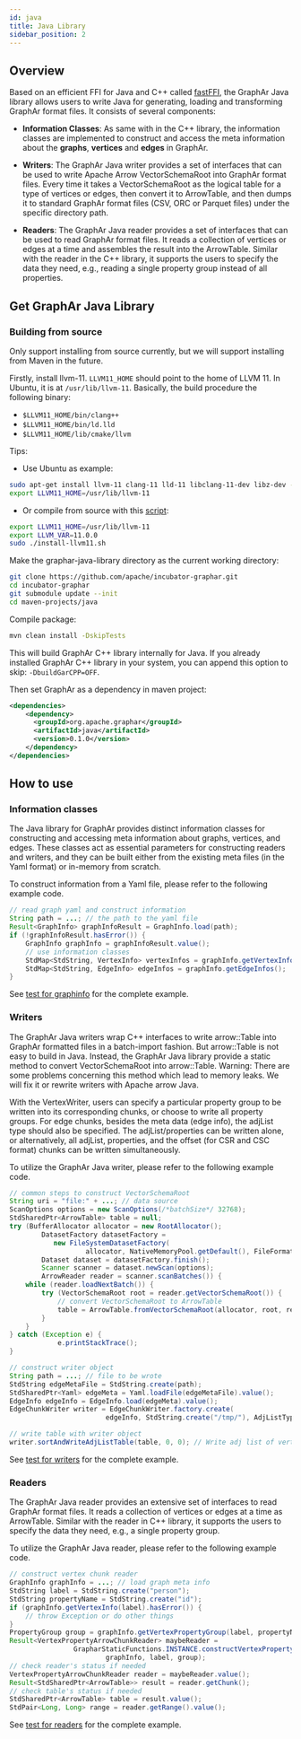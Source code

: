 ```yaml
---
id: java
title: Java Library
sidebar_position: 2
---
```


## Overview

Based on an efficient FFI for Java and C++ called
[fastFFI](https://github.com/alibaba/fastFFI), the GraphAr Java
library allows users to write Java for generating, loading and
transforming GraphAr format files. It consists of several components:

- **Information Classes**: As same with in the C++ library, the
   information classes are implemented to construct and access the meta
   information about the **graphs**, **vertices** and **edges** in
   GraphAr.

- **Writers**: The GraphAr Java writer provides a set of interfaces
   that can be used to write Apache Arrow VectorSchemaRoot into GraphAr format
   files. Every time it takes a VectorSchemaRoot as the logical table
   for a type of vertices or edges, then convert it to ArrowTable, and
   then dumps it to standard GraphAr format files (CSV, ORC or Parquet files) under
   the specific directory path.

- **Readers**: The GraphAr Java reader provides a set of interfaces
   that can be used to read GraphAr format files. It reads a collection of vertices
   or edges at a time and assembles the result into the ArrowTable.
   Similar with the reader in the C++ library, it supports the users to
   specify the data they need, e.g., reading a single property group
   instead of all properties.

## Get GraphAr Java Library

### Building from source

Only support installing from source currently, but we will support
installing from Maven in the future.

Firstly, install llvm-11. `LLVM11_HOME` should point to the home of
LLVM 11. In Ubuntu, it is at `/usr/lib/llvm-11`. Basically, the build
procedure the following binary:

- `$LLVM11_HOME/bin/clang++`
- `$LLVM11_HOME/bin/ld.lld`
- `$LLVM11_HOME/lib/cmake/llvm`

Tips:

- Use Ubuntu as example:

```bash
sudo apt-get install llvm-11 clang-11 lld-11 libclang-11-dev libz-dev -y
export LLVM11_HOME=/usr/lib/llvm-11
```

- Or compile from source with this [script](https://github.com/alibaba/fastFFI/blob/main/docker/install-llvm11.sh):

```bash
export LLVM11_HOME=/usr/lib/llvm-11
export LLVM_VAR=11.0.0
sudo ./install-llvm11.sh
```

Make the graphar-java-library directory as the current working
directory:

```bash
git clone https://github.com/apache/incubator-graphar.git
cd incubator-graphar
git submodule update --init
cd maven-projects/java
```

Compile package:

```bash
mvn clean install -DskipTests
```

This will build GraphAr C++ library internally for Java. If you already installed GraphAr C++ library in your system,
you can append this option to skip: `-DbuildGarCPP=OFF`.

Then set GraphAr as a dependency in maven project:

```xml
<dependencies>
    <dependency>
      <groupId>org.apache.graphar</groupId>
      <artifactId>java</artifactId>
      <version>0.1.0</version>
    </dependency>
</dependencies>
```

## How to use

### Information classes

The Java library for GraphAr provides distinct information classes for
constructing and accessing meta information about graphs, vertices, and
edges. These classes act as essential parameters for constructing
readers and writers, and they can be built either from the existing meta
files (in the Yaml format) or in-memory from scratch.

To construct information from a Yaml file, please refer to the following
example code.

```java
// read graph yaml and construct information
String path = ...; // the path to the yaml file
Result<GraphInfo> graphInfoResult = GraphInfo.load(path);
if (!graphInfoResult.hasError()) {
    GraphInfo graphInfo = graphInfoResult.value();
    // use information classes
    StdMap<StdString, VertexInfo> vertexInfos = graphInfo.getVertexInfos();
    StdMap<StdString, EdgeInfo> edgeInfos = graphInfo.getEdgeInfos();
}
```

See [test for
graphinfo](https://github.com/apache/incubator-graphar/blob/main/maven-projects/java/src/test/java/org/apache/incubator-graphar/graphinfo)
for the complete example.

### Writers

The GraphAr Java writers wrap C++ interfaces to write arrow::Table into GraphAr
formatted files in a batch-import fashion. But arrow::Table is not easy
to build in Java. Instead, the GraphAr Java library provide a static
method to convert VectorSchemaRoot into arrow::Table. Warning: There are
some problems concerning this method which lead to memory leaks. We will
fix it or rewrite writers with Apache arrow Java.

With the VertexWriter, users can specify a particular property group to
be written into its corresponding chunks, or choose to write all
property groups. For edge chunks, besides the meta data (edge info), the
adjList type should also be specified. The adjList/properties can be
written alone, or alternatively, all adjList, properties, and the offset
(for CSR and CSC format) chunks can be written simultaneously.

To utilize the GraphAr Java writer, please refer to the following example
code.

```java
// common steps to construct VectorSchemaRoot
String uri = "file:" + ...; // data source
ScanOptions options = new ScanOptions(/*batchSize*/ 32768);
StdSharedPtr<ArrowTable> table = null;
try (BufferAllocator allocator = new RootAllocator();
        DatasetFactory datasetFactory =
           new FileSystemDatasetFactory(
                   allocator, NativeMemoryPool.getDefault(), FileFormat.PARQUET, uri);
        Dataset dataset = datasetFactory.finish();
        Scanner scanner = dataset.newScan(options);
        ArrowReader reader = scanner.scanBatches()) {
    while (reader.loadNextBatch()) {
        try (VectorSchemaRoot root = reader.getVectorSchemaRoot()) {
            // convert VectorSchemaRoot to ArrowTable
            table = ArrowTable.fromVectorSchemaRoot(allocator, root, reader);
        }
    }
} catch (Exception e) {
            e.printStackTrace();
}

// construct writer object
String path = ...; // file to be wrote
StdString edgeMetaFile = StdString.create(path);
StdSharedPtr<Yaml> edgeMeta = Yaml.loadFile(edgeMetaFile).value();
EdgeInfo edgeInfo = EdgeInfo.load(edgeMeta).value();
EdgeChunkWriter writer = EdgeChunkWriter.factory.create(
                        edgeInfo, StdString.create("/tmp/"), AdjListType.ordered_by_source);

// write table with writer object
writer.sortAndWriteAdjListTable(table, 0, 0); // Write adj list of vertex chunk 0 to files
```

See [test for
writers](https://github.com/apache/incubator-graphar/blob/main/maven-projects/java/src/test/java/org/apache/incubator-graphar/writers)
for the complete example.

### Readers

The GraphAr Java reader provides an extensive set of interfaces to read
GraphAr format files. It reads a collection of vertices or edges at a time as
ArrowTable. Similar with the reader in C++ library, it supports the
users to specify the data they need, e.g., a single property group.

To utilize the GraphAr Java reader, please refer to the following example
code.

```java
// construct vertex chunk reader
GraphInfo graphInfo = ...; // load graph meta info
StdString label = StdString.create("person");
StdString propertyName = StdString.create("id");
if (graphInfo.getVertexInfo(label).hasError()) {
    // throw Exception or do other things
}
PropertyGroup group = graphInfo.getVertexPropertyGroup(label, propertyName).value();
Result<VertexPropertyArrowChunkReader> maybeReader =
                GrapharStaticFunctions.INSTANCE.constructVertexPropertyArrowChunkReader(
                        graphInfo, label, group);
// check reader's status if needed
VertexPropertyArrowChunkReader reader = maybeReader.value();
Result<StdSharedPtr<ArrowTable>> result = reader.getChunk();
// check table's status if needed
StdSharedPtr<ArrowTable> table = result.value();
StdPair<Long, Long> range = reader.getRange().value();
```

See [test for
readers](https://github.com/apache/incubator-graphar/blob/main/maven-projects/java/src/test/java/org/apache/incubator-graphar/readers)
for the complete example.
